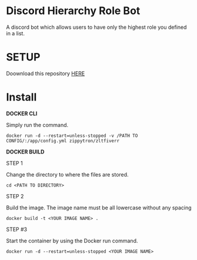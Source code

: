 # Discord Hierarchy Role Bot
A discord bot which allows users to have only the highest role you defined in a list.

# SETUP

Doownload this repository [HERE](https://github.com/zluckytraveler/discord-hierarchy-roles/archive/refs/heads/main.zip) 

# Install
**DOCKER CLI**

Simply run the command.

```docker run -d --restart=unless-stopped -v /PATH TO CONFIG/:/app/config.yml zippytron/zltfiverr```


**DOCKER BUILD**

STEP 1

Change the directory to where the files are stored.

```cd <PATH TO DIRECTORY>```

STEP 2

Build the image. The image name must be all lowercase without any spacing

```docker build -t <YOUR IMAGE NAME> .```

STEP #3

Start the container by using the Docker run command.

```docker run -d --restart=unless-stopped <YOUR IMAGE NAME>```

